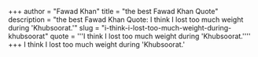 +++
author = "Fawad Khan"
title = "the best Fawad Khan Quote"
description = "the best Fawad Khan Quote: I think I lost too much weight during 'Khubsoorat.'"
slug = "i-think-i-lost-too-much-weight-during-khubsoorat"
quote = '''I think I lost too much weight during 'Khubsoorat.''''
+++
I think I lost too much weight during 'Khubsoorat.'
